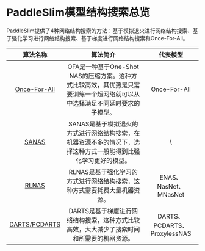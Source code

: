 # PaddleSlim模型结构搜索总览

PaddleSlim提供了4种网络结构搜索的方法：基于模拟退火进行网络结构搜索、基于强化学习进行网络结构搜索、基于梯度进行网络结构搜索和Once-For-All。

| 算法名称  |   算法简介   | 代表模型 |
|:---------:|:------------:|:--------:|
| [Once-For-All](nas_ofa.md)    | OFA是一种基于One-Shot NAS的压缩方案。这种方式比较高效，其优势是只需要训练一个超网络就可以从中选择满足不同延时要求的子模型。 | Once-For-All   |
| [SANAS](../../quick_start/static/nas_tutorial.md)            | SANAS是基于模拟退火的方式进行网络结构搜索，在机器资源不多的情况下，选择这种方式一般能得到比强化学习更好的模型。             | \              |
| [RLNAS](nas_rl.md)            | RLNAS是基于强化学习的方式进行网络结构搜索，这种方式需要耗费大量机器资源。 | ENAS、NasNet、MNasNet  |
| [DARTS/PCDARTS](nas_darts.md) | DARTS是基于梯度进行网络结构搜索，这种方式比较高效，大大减少了搜索时间和所需要的机器资源。 |DARTS、PCDARTS、ProxylessNAS|
